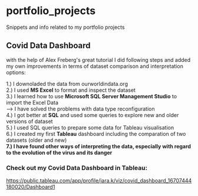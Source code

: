 # portfolio_projects
Snippets and info related to my portfolio projects


## Covid Data Dashboard

with the help of Alex Freberg's great tutorial I did following steps and added my own improvements in terms of dataset comparison and interpretation options:<br>

1.) I downoladed the data from ourworldindata.org <br>
2.) I used <b>MS Excel</b> to format and inspect the dataset <br>
3.) I learned how to use <b>Microsoft SQL Server Management Studio</b> to import the Excel Data <br>
       --> I have solved the problems with data type reconfiguration <br>
4.) I got better at <b>SQL</b> and used some queries to explore new and older versions of dataset <br>
5.) I used SQL queries to prepare some data for Tableau visualisation <br>
6.) I created my first <b>Tableau</b> dashboard including the comparation of two datasets (older and new) <br>
<b>7.) I have found other ways of interpreting the data, especially with regard to the evolution of the virus and its danger</b>

### Check out my Covid Data Dashboard in Tableau:
https://public.tableau.com/app/profile/jara.k/viz/covid_dashboard_16707444180020/Dashboard1

 


